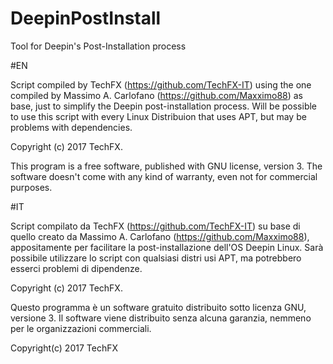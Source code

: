 # DeepinPostInstall
Tool for Deepin's Post-Installation process


#EN

Script compiled by TechFX (https://github.com/TechFX-IT) using the one compiled by Massimo A. Carlofano (https://github.com/Maxximo88) as base, just to simplify the Deepin post-installation process. Will be possible to use this script with every Linux Distribuion that uses APT, but may be problems with dependencies.

Copyright (c) 2017 TechFX.

This program is a free software, published with GNU license, version 3.
The software doesn't come with any kind of warranty, even not for commercial purposes.


#IT

Script compilato da TechFX (https://github.com/TechFX-IT) su base di quello creato da Massimo A. Carlofano (https://github.com/Maxximo88), appositamente per facilitare la post-installazione dell'OS Deepin Linux. Sarà possibile utilizzare lo script con qualsiasi distri usi APT, ma potrebbero esserci problemi di dipendenze.

Copyright (c) 2017 TechFX.

Questo programma è un software gratuito distribuito sotto licenza GNU, versione 3.
Il software viene distribuito senza alcuna garanzia, nemmeno per le organizzazioni commerciali.


Copyright(c) 2017 TechFX
